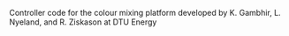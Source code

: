 Controller code for the colour mixing platform developed by K. Gambhir, L. Nyeland, and R. Ziskason at DTU Energy

